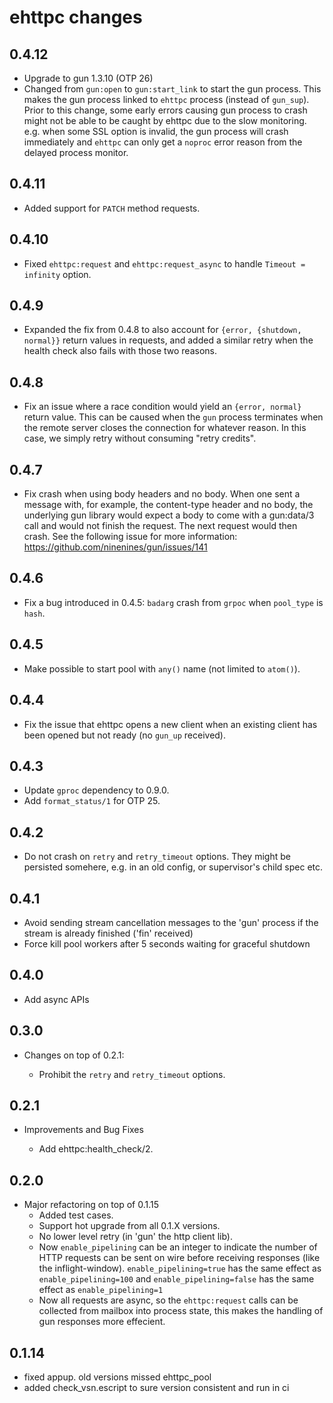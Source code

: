 # ehttpc changes

## 0.4.12

- Upgrade to gun 1.3.10 (OTP 26)
- Changed from `gun:open` to `gun:start_link` to start the gun process.
  This makes the gun process linked to `ehttpc` process (instead of `gun_sup`).
  Prior to this change, some early errors causing gun process to crash might not be able to be caught by ehttpc due to the slow monitoring.
  e.g. when some SSL option is invalid, the gun process will crash immediately and `ehttpc` can only get a `noproc` error reason from the delayed process monitor.

## 0.4.11

- Added support for `PATCH` method requests.

## 0.4.10

- Fixed `ehttpc:request` and `ehttpc:request_async` to handle `Timeout = infinity` option.

## 0.4.9

- Expanded the fix from 0.4.8 to also account for `{error, {shutdown, normal}}` return values in requests, and added a similar retry when the health check also fails with those two reasons.

## 0.4.8

- Fix an issue where a race condition would yield an `{error, normal}` return value.  This can be caused when the `gun` process terminates when the remote server closes the connection for whatever reason.  In this case, we simply retry without consuming "retry credits".

## 0.4.7

- Fix crash when using body headers and no body. When one sent a message with, for example, the content-type header and no body, the underlying gun library would expect a body to come with a gun:data/3 call and would not finish the request. The next request would then crash. See the following issue for more information: https://github.com/ninenines/gun/issues/141

## 0.4.6

- Fix a bug introduced in 0.4.5: `badarg` crash from `grpoc` when `pool_type` is `hash`.

## 0.4.5

- Make possible to start pool with `any()` name (not limited to `atom()`).

## 0.4.4

- Fix the issue that ehttpc opens a new client when an existing client has been
  opened but not ready (no `gun_up` received).

## 0.4.3

- Update `gproc` dependency to 0.9.0.
- Add `format_status/1` for OTP 25.

## 0.4.2

- Do not crash on `retry` and `retry_timeout` options.
  They might be persisted somehere, e.g. in an old config, or supervisor's child spec etc.

## 0.4.1

- Avoid sending stream cancellation messages to the 'gun' process if the stream is already finished ('fin' received)
- Force kill pool workers after 5 seconds waiting for graceful shutdown

## 0.4.0

- Add async APIs

## 0.3.0

- Changes on top of 0.2.1:

  - Prohibit the `retry` and `retry_timeout` options.

## 0.2.1

- Improvements and Bug Fixes

  - Add ehttpc:health_check/2.

## 0.2.0

- Major refactoring on top of 0.1.15
  - Added test cases.
  - Support hot upgrade from all 0.1.X versions.
  - No lower level retry (in 'gun' the http client lib).
  - Now `enable_pipelining` can be an integer to indicate the number of HTTP requests
    can be sent on wire before receiving responses (like the inflight-window).
    `enable_pipelining=true` has the same effect as `enable_pipelining=100` and
    `enable_pipelining=false` has the same effect as `enable_pipelining=1`
  - Now all requests are async, so the `ehttpc:request` calls can be collected
    from mailbox into process state, this makes the handling of gun responses
    more effecient.

## 0.1.14

- fixed appup. old versions missed ehttpc_pool
- added check_vsn.escript to sure version consistent and run in ci
